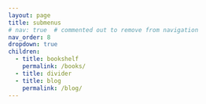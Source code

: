 ```yaml
---
layout: page
title: submenus
# nav: true  # commented out to remove from navigation
nav_order: 8
dropdown: true
children:
  - title: bookshelf
    permalink: /books/
  - title: divider
  - title: blog
    permalink: /blog/
---
```

